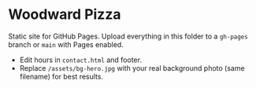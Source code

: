 # Woodward Pizza

Static site for GitHub Pages. Upload everything in this folder to a `gh-pages` branch or `main` with Pages enabled.

- Edit hours in `contact.html` and footer.
- Replace `/assets/bg-hero.jpg` with your real background photo (same filename) for best results.

